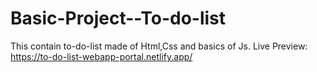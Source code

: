 # Basic-Project--To-do-list
This contain to-do-list made of Html,Css and basics of Js.
Live Preview: https://to-do-list-webapp-portal.netlify.app/

